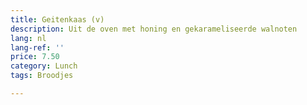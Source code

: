 ```yaml
---
title: Geitenkaas (v)
description: Uit de oven met honing en gekarameliseerde walnoten
lang: nl
lang-ref: ''
price: 7.50
category: Lunch
tags: Broodjes

---
```

